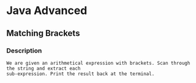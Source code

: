 # Java Advanced

## Matching Brackets

### Description
    We are given an arithmetical expression with brackets. Scan through the string and extract each
    sub-expression. Print the result back at the terminal.

